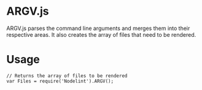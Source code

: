 ARGV.js
=======

ARGV.js parses the command line arguments and merges them into their respective areas. It also creates the array of files that need to be rendered.


Usage
=====

	// Returns the array of files to be rendered
	var Files = require('Nodelint').ARGV();
